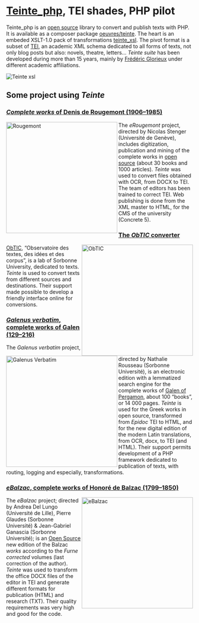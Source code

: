 # [Teinte_php](https://github.com/oeuvres/teinte_php), TEI shades, PHP pilot

Teinte_php is an [open source](https://github.com/oeuvres/teinte_php) library to convert and publish texts with PHP. It is available as a composer package [oeuvres/teinte](https://packagist.org/packages/oeuvres/teinte). The heart is an embeded XSLT-1.0 pack of transformations [teinte_xsl](https://github.com/oeuvres/teinte_xsl). The pivot format is a subset of [TEI](https://tei-c.org/release/docs/tei-p5-docs/en/html/REF-ELEMENTS.html), an academic XML schema dedicated to all forms of texts, not only blog posts but also: novels, theatre, letters… *Teinte suite* has been developed during more than 15 years, mainly by <a onmouseover="this.href='mailto'+'\x3A'+'frederic.glorieux'+'\x40'+'fictif.org'" href="#">Frédéric Glorieux</a> under different academic affiliations.

![Teinte xsl](https://github.com/oeuvres/teinte/blob/main/docs/teinte_xsl.png)


## Some project using *Teinte*

### [*Complete works* of Denis de Rougemont (1906–1985)](https://www.unige.ch/rougemont/)

<a  href="https://www.unige.ch/rougemont/"><img width="300px" align="left" src="https://oeuvres.github.io/teinte/docs/screens/rougemont_teinte.png"  alt="Rougemont"/></a> The *eRougemont* project, directed by Nicolas Stenger (Université de Genève), includes digitization, publication and mining of the complete works in [open source](https://github.com/erougemont/) (about 30 books and 1000 articles). *Teinte* was used to convert files obtained with OCR, from DOCX to TEI. The team of editors has been trained to correct TEI. Web publishing is done from the XML master to HTML, for the CMS of the university (Concrete 5). 


### [The *ObTIC* converter](https://obtic.huma-num.fr/teinte/)


<a href="https://obtic.huma-num.fr/teinte/"><img src="https://oeuvres.github.io/teinte/docs/screens/obtic_teinte.png"  width="300px" align="right" alt="ObTIC"/></a> [ObTIC](https://obtic.sorbonne-universite.fr/), “Observatoire des textes, des idées et des corpus”, is a lab of Sorbonne University, dedicated to texts. *Teinte* is used to convert texts from different sources and destinations. Their support made possible to develop a friendly interface online for conversions.



### [*Galenus verbatim*, complete works of Galen (129–216)](https://galenus-verbatim.huma-num.fr/)

<a href="https://galenus-verbatim.huma-num.fr/"><img src="https://oeuvres.github.io/teinte/docs/screens/galenus_teinte.png"  width="300px" align="left"  alt="Galenus Verbatim"/></a> The *Galenus verbatim* project, directed by Nathalie Rousseau (Sorbonne Université), is an electronic edition with a lemmatized search engine for the complete works of [Galen of Pergamon](https://en.wikipedia.org/wiki/Galen), about 100 “books”, or 14 000 pages. *Teinte* is used for the Greek works in open source, transformed from *Epidoc* TEI to HTML, and for the new digital edition of the modern Latin translations, from OCR, docx, to TEI (and HTML). Their support permits development of a PHP framework dedicated to publication of texts, with routing, logging and especially, transformations.


### [*eBalzac*, complete works of Honoré de Balzac (1799–1850)](https://www.ebalzac.com/)

<a href="https://www.ebalzac.com/"><img src="https://oeuvres.github.io/teinte/docs/screens/ebalzac_teinte.png"  width="300px" align="right" alt="eBalzac"/></a> The *eBalzac* project; directed by Andrea Del Lungo (Université de Lille), Pierre Glaudes (Sorbonne Université) & Jean-Gabriel Ganascia (Sorbonne Université); is an  [Open Source](https://github.com/ebalzac/FC) new edition of the Balzac *works* according to the *Furne corrected* volumes (last correction of the author). *Teinte* was used to transform the office DOCX files of the editor in TEI and generate different formats for publication (HTML) and research (TXT). Their quality requirements was very high and good for the code.

